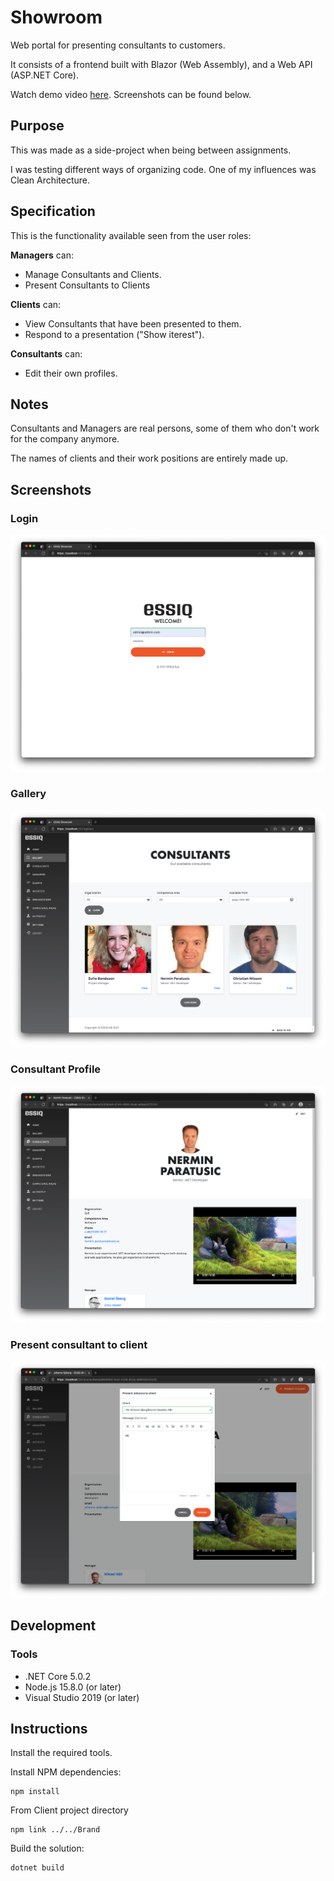 # Showroom

Web portal for presenting consultants to customers.

It consists of a frontend built with Blazor (Web Assembly), and a Web API (ASP.NET Core).

Watch demo video [here](https://www.youtube.com/watch?v=bRMFgDmwXmM). Screenshots can be found below.

## Purpose

This was made as a side-project when being between assignments.

I was testing different ways of organizing code. One of my influences was Clean Architecture.

## Specification

This is the functionality available seen from the user roles:

**Managers** can:
* Manage Consultants and Clients.
* Present Consultants to Clients

**Clients** can:
* View Consultants that have been presented to them.
* Respond to a presentation ("Show iterest").

**Consultants** can:
* Edit their own profiles.

## Notes

Consultants and Managers are real persons, some of them who don't work for the company anymore.

The names of clients and their work positions are entirely made up.

## Screenshots

### Login

<img src="/Screenshots/Login.png" />

### Gallery

<img src="/Screenshots/Gallery.png" />

### Consultant Profile

<img src="/Screenshots/ConsultantProfile.png" />

### Present consultant to client

<img src="/Screenshots/PresentConsultant.png" />

## Development

### Tools

* .NET Core 5.0.2
* Node.js 15.8.0 (or later)
* Visual Studio 2019 (or later)

## Instructions

Install the required tools.

Install NPM dependencies:

```
npm install
```

From Client project directory

```
npm link ../../Brand
```

Build the solution:

```
dotnet build
```
